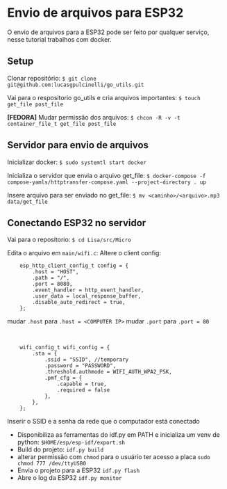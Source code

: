 # Envio de arquivos para ESP32 

O envio de arquivos para a ESP32 pode ser feito por qualquer serviço, nesse tutorial trabalhos com docker.

## Setup

Clonar repositório:
 `$ git clone git@github.com:lucasgpulcinelli/go_utils.git`

Vai para o respositorio go_utils e cria arquivos importantes:
 `$ touch get_file post_file`

**[FEDORA]** Mudar permissão dos arquivos:
 `$ chcon -R -v -t container_file_t get_file post_file`

## Servidor para envio de arquivos

Inicializar docker:
 `$ sudo systemtl start docker`

Inicializa o servidor que envia o arquivo get_file:
 `$ docker-compose -f compose-yamls/httptransfer-compose.yaml --project-directory . up`

Insere arquivo para ser enviado no get_file:
 `$ mv <caminho>/<arquivo>.mp3 data/get_file`

## Conectando ESP32 no servidor
Vai para o repositorio:
 `$ cd Lisa/src/Micro`

Edita o arquivo em `main/wifi.c`:
Altere o client config:
```
    esp_http_client_config_t config = {
        .host = "HOST",
        .path = "/",
        .port = 8080,
        .event_handler = http_event_handler,
        .user_data = local_response_buffer,
        .disable_auto_redirect = true,
    };
```

mudar `.host` para `.host = <COMPUTER IP>`
mudar `.port` para `.port = 80`

<br>

```
    wifi_config_t wifi_config = {
        .sta = {
            .ssid = "SSID", //temporary
            .password = "PASSWORD",
	        .threshold.authmode = WIFI_AUTH_WPA2_PSK,
            .pmf_cfg = {
                .capable = true,
                .required = false
            },
        },
    };
```

Inserir o SSID e a senha da rede que o computador está conectado

- Disponibiliza as ferramentas do idf.py em PATH e inicializa um venv de python:
`$HOME/esp/esp-idf/export.sh`
- Build do projeto: 
`idf.py build`
- alterar permissão com `chmod` para o usuário ter acesso a placa
`sudo chmod 777 /dev/ttyUSB0`
- Envia o projeto para a ESP32
`idf.py flash`
- Abre o log da ESP32
`idf.py monitor`